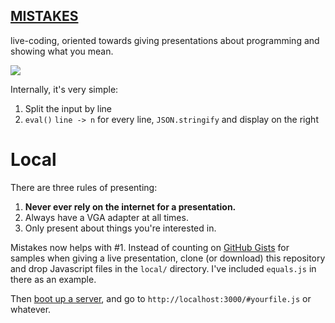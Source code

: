## [MISTAKES](http://macwright.org/mistakes/)

live-coding, oriented towards giving presentations about programming and
showing what you mean.

![](http://farm9.staticflickr.com/8050/8440178754_8e7f5906cc_z.jpg)

Internally, it's very simple:

1. Split the input by line
2. `eval()` `line -> n` for every line, `JSON.stringify` and display on the right

# Local

There are three rules of presenting:

1. **Never ever rely on the internet for a presentation.**
2. Always have a VGA adapter at all times.
3. Only present about things you're interested in.

Mistakes now helps with #1. Instead of counting on [GitHub Gists](https://gist.github.com/)
for samples when giving a live presentation, clone (or download) this repository
and drop Javascript files in the `local/` directory. I've included
`equals.js` in there as an example.

Then [boot up a server](https://gist.github.com/tmcw/4989751), and go to
`http://localhost:3000/#yourfile.js` or whatever.
